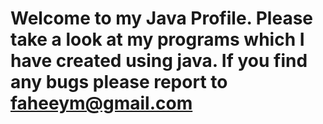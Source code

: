 # Welcome to my Java Profile. Please take a look at my programs which I have created using java. If you find any bugs please report to faheeym@gmail.com
